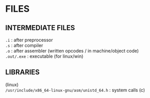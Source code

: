 # FILES

## INTERMEDIATE FILES

`.i` : after preprocessor  
`.s` : after compiler  
`.o` : after assembler (written  opcodes / in machine/object code)  
`.out/.exe` : executable (for linux/win)  

  
## LIBRARIES
(linux)  
`/usr/include/x86_64-linux-gnu/asm/unistd_64.h` : system calls (c)  